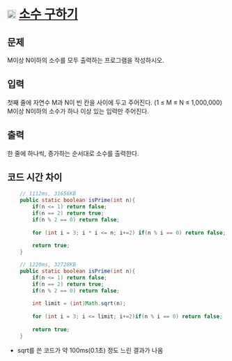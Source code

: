 # <img src="https://d2gd6pc034wcta.cloudfront.net/tier/9.svg" class="solvedac-tier" width = 20> [소수 구하기](https://www.acmicpc.net/problem/1929)

## 문제
M이상 N이하의 소수를 모두 출력하는 프로그램을 작성하시오.

## 입력
첫째 줄에 자연수 M과 N이 빈 칸을 사이에 두고 주어진다. (1 ≤ M ≤ N ≤ 1,000,000) M이상 N이하의 소수가 하나 이상 있는 입력만 주어진다.

## 출력
한 줄에 하나씩, 증가하는 순서대로 소수를 출력한다.

## 코드 시간 차이

```java
    // 1112ms, 31656KB
    public static boolean isPrime(int n){
        if(n <= 1) return false;
        if(n == 2) return true;
        if(n % 2 == 0) return false;
        
        for (int i = 3; i * i <= n; i+=2) if(n % i == 0) return false;
        
        return true;
    }
```

```java
    // 1220ms, 32728KB
    public static boolean isPrime(int n){
        if(n <= 1) return false;
        if(n == 2) return true;
        if(n % 2 == 0) return false;
        
        int limit = (int)Math.sqrt(n);
        
        for (int i = 3; i <= limit; i+=2)if(n % i == 0) return false;
        
        return true;
    }
```
- sqrt를 쓴 코드가 약 100ms(0.1초) 정도 느린 결과가 나옴
